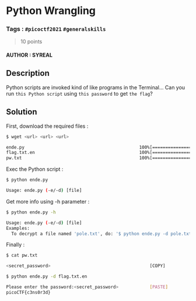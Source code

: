 # Python Wrangling

### Tags : `#picoctf2021` `#generalskills`

> 10 points

#### AUTHOR : SYREAL

## Description

Python scripts are invoked kind of like programs in the Terminal... Can you run `this Python script`
using `this password` to get `the flag`?

## Solution

First,  download the required files :

``` bash
$ wget <url> <url> <url>

ende.py                                            100%[=================>]
flag.txt.en                                        100%[=================>]
pw.txt                                             100%[=================>]
```

Exec the Python script :

``` bash
$ python ende.py

Usage: ende.py (-e/-d) [file]
```

Get more info using -h parameter : 

``` bash
$ python ende.py -h

Usage: ende.py (-e/-d) [file]
Examples:
  To decrypt a file named 'pole.txt', do: '$ python ende.py -d pole.txt'
```

Finally : 

``` bash
$ cat pw.txt

<secret_password>                                      [COPY]
```

``` bash
$ python ende.py -d flag.txt.en

Please enter the password:<secret_password>            [PASTE]                       
picoCTF{c3ns0r3d}

```